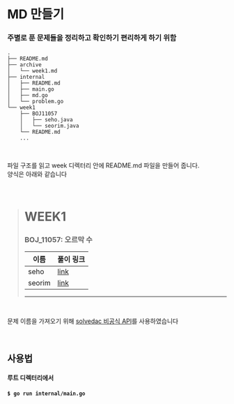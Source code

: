 # MD 만들기


### 주별로 푼 문제들을 정리하고 확인하기 편리하게 하기 위함

```
.
├── README.md
├── archive
│   └── week1.md
├── internal
│   ├── README.md
│   ├── main.go
│   ├── md.go
│   └── problem.go
└── week1
    ├── BOJ11057
    │   ├── seho.java
    │   └── seorim.java
    └── README.md
    ...
```  
<br>

파일 구조를 읽고 week 디렉터리 안에 README.md 파일을 만들어 줍니다.  
양식은 아래와 같습니다

<br>

> # WEEK1
> 
> ### BOJ_11057: 오르막 수
> 
> |이름|풀이 링크|
> |--|--|
> |seho| [link](BOJ11057/seho.java)
> |seorim| [link](BOJ11057/seorim.java)
> ---
  
    
<br>

문제 이름을 가져오기 위해 [solvedac 비공식 API](https://solvedac.github.io/unofficial-documentation/#/)를 사용하였습니다  

<br>




## 사용법   
####  루트 디렉터리에서    
#### `$ go run internal/main.go` 
